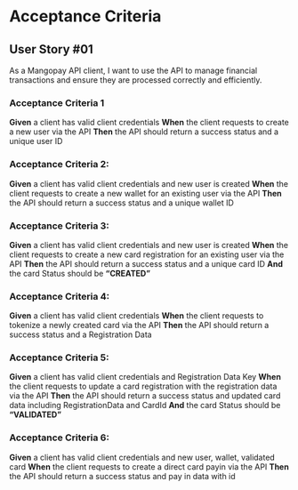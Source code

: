 # Acceptance Criteria

## User Story #01
As a Mangopay API client, I want to use the API to manage financial transactions
and ensure they are processed correctly and efficiently.

### Acceptance Criteria 1
**Given** a client has valid client credentials
**When** the client requests to create a new user via the API
**Then** the API should return a success status and a unique user ID

### Acceptance Criteria 2:
**Given** a client has valid client credentials and new user is created
**When** the client requests to create a new wallet for an existing user via the API
**Then** the API should return a success status and a unique wallet ID

### Acceptance Criteria 3:
**Given** a client has valid client credentials and new user is created
**When** the client requests to create a new card registration for an existing user via the API
**Then** the API should return a success status and a unique card ID
**And** the card Status should be **“CREATED”**

### Acceptance Criteria 4:
**Given** a client has valid client credentials
**When** the client requests to tokenize a newly created card via the API
**Then** the API should return a success status and a Registration Data

### Acceptance Criteria 5:
**Given** a client has valid client credentials and Registration Data Key
**When** the client requests to update a card registration with the registration data via the API
**Then** the API should return a success status and updated card data including RegistrationData and CardId
**And** the card Status should be **“VALIDATED”**

### Acceptance Criteria 6:
**Given** a client has valid client credentials and new user, wallet, validated card
**When** the client requests to create a direct card payin via the API
**Then** the API should return a success status and pay in data with id

